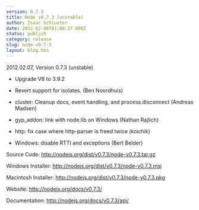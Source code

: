 ```yaml
---
version: 0.7.3
title: Node v0.7.3 (unstable)
author: Isaac Schlueter
date: 2012-02-08T01:08:27.000Z
status: publish
category: release
slug: node-v0-7-3
layout: blog.hbs
---
```


<p>2012.02.07, Version 0.7.3 (unstable)

</p>
<ul>
<li><p>Upgrade V8 to 3.9.2</p>
</li>
<li><p>Revert support for isolates. (Ben Noordhuis)</p>
</li>
<li><p>cluster: Cleanup docs, event handling, and process.disconnect (Andreas Madsen)</p>
</li>
<li><p>gyp_addon: link with node.lib on Windows (Nathan Rajlich)</p>
</li>
<li><p>http: fix case where http-parser is freed twice (koichik)</p>
</li>
<li><p>Windows: disable RTTI and exceptions (Bert Belder)</p>
</li>
</ul>
<p>Source Code: <a href="http://nodejs.org/dist/v0.7.3/node-v0.7.3.tar.gz">http://nodejs.org/dist/v0.7.3/node-v0.7.3.tar.gz</a>

</p>
<p>Windows Installer: <a href="http://nodejs.org/dist/v0.7.3/node-v0.7.3.msi">http://nodejs.org/dist/v0.7.3/node-v0.7.3.msi</a>

</p>
<p>Macintosh Installer: <a href="http://nodejs.org/dist/v0.7.3/node-v0.7.3.pkg">http://nodejs.org/dist/v0.7.3/node-v0.7.3.pkg</a>

</p>
<p>Website: <a href="http://nodejs.org/docs/v0.7.3/">http://nodejs.org/docs/v0.7.3/</a>

</p>
<p>Documentation: <a href="http://nodejs.org/docs/v0.7.3/api/">http://nodejs.org/docs/v0.7.3/api/</a>
</p>
